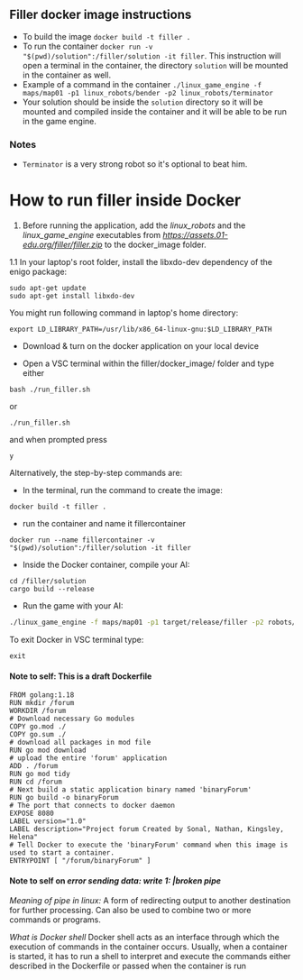 ## Filler docker image instructions

- To build the image `docker build -t filler .`
- To run the container `docker run -v "$(pwd)/solution":/filler/solution -it filler`. This instruction will open a terminal in the container, the directory `solution` will be mounted in the container as well.
- Example of a command in the container `./linux_game_engine -f maps/map01 -p1 linux_robots/bender -p2 linux_robots/terminator`
- Your solution should be inside the `solution` directory so it will be mounted and compiled inside the container and it will be able to be run in the game engine.

### Notes

- `Terminator` is a very strong robot so it's optional to beat him.

# How to run filler inside Docker

1. Before running the application, add the *linux_robots* and the *linux_game_engine* executables from *https://assets.01-edu.org/filler/filler.zip* to the docker_image folder.

1.1 In your laptop's root folder, install the libxdo-dev dependency of the enigo package:
```script
sudo apt-get update
sudo apt-get install libxdo-dev
```

You might run following command in laptop's home directory:
```shell
export LD_LIBRARY_PATH=/usr/lib/x86_64-linux-gnu:$LD_LIBRARY_PATH
```


- Download & turn on the docker application on your local device

- Open a VSC terminal within the filler/docker_image/ folder and type either

```shell
bash ./run_filler.sh
``` 
or
```shell
./run_filler.sh
``` 
and when prompted press
```shell
y
``` 

Alternatively, the step-by-step commands are:

- In the terminal, run the command to create the image:
```shell
docker build -t filler .
```
- run the container and name it fillercontainer
```shell
docker run --name fillercontainer -v "$(pwd)/solution":/filler/solution -it filler
```
- Inside the Docker container, compile your AI:
```shell
cd /filler/solution
cargo build --release
```
- Run the game with your AI:
```bash
./linux_game_engine -f maps/map01 -p1 target/release/filler -p2 robots/bender
```

To exit Docker in VSC terminal type: 
```shell
exit
```

#### Note to self: This is a draft Dockerfile
```Docker
FROM golang:1.18
RUN mkdir /forum
WORKDIR /forum
# Download necessary Go modules
COPY go.mod ./
COPY go.sum ./
# download all packages in mod file
RUN go mod download
# upload the entire 'forum' application
ADD . /forum
RUN go mod tidy
RUN cd /forum
# Next build a static application binary named 'binaryForum'
RUN go build -o binaryForum
# The port that connects to docker daemon
EXPOSE 8080
LABEL version="1.0"
LABEL description="Project forum Created by Sonal, Nathan, Kingsley, Helena"
# Tell Docker to execute the 'binaryForum' command when this image is used to start a container.
ENTRYPOINT [ "/forum/binaryForum" ]
```

#### Note to self on *error sending data: write 1: |broken pipe*

*Meaning of pipe in linux:* 
A form of redirecting output to another destination for further processing.
Can also be used to combine two or more commands or programs.

*What is Docker shell*
Docker shell acts as an interface through which the execution of commands in the container occurs. Usually, when a container is started, it has to run a shell to interpret and execute the commands either described in the Dockerfile or passed when the container is run
